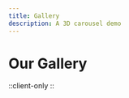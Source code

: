 ```yaml
---
title: Gallery
description: A 3D carousel demo
---
```


# Our Gallery

<ClientOnly>
  <Carousel3D />
</ClientOnly>



::client-only
  <Carousel3D />
::

